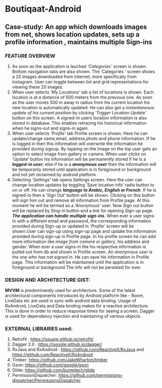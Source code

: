 # Boutiqaat-Android
## Case-study: An app which downloads images from net, shows location updates, sets up a profile information , maintains multiple Sign-ins

### FEATURE OVERVIEW

1. As soon as the application is lauched *‘Categories’* screen is shown. Bottom navigation tabs are also shown. The ‘Categories ’ screen shows a 20 images downloaded from internet; more specifically from Instagram. User can toggle between list and grid representations for viewing these 20 images. 
2. When user selects *‘My Locations’* tab a list of locations is shown. Each location is at a distance of 500 meters from the previous one. As soon as the user moves 500 m away in radius from his current location his new location is automatically updated. He can also get a *instantaneous update of his current position* by clicking *‘Trigger Location Update’* button on this screen. A signed-in users location information is also stored in database. This enables retracing his historical information when he signs-out and signs-in again.
3. When user selects *‘Profile’* tab Profile screen is shown. Here he can update/change name,email, address,photo and phone information. If he is logged in then this information will overwrite the information he provided during signup. By tapping on the Image on the top user gets an option to select image from gallery or camera. When user clicks on ‘Update’ button his information will be permanently stored if he is a __*logged-in user*__; else if he is a __*anonymous user*__ then the information will be temporarily stored until application is in foreground or background and not yet reclaimed by android platform. 
4. Selecting *‘Settings’* tab opens Settings screen. Here the user can change location updates by toggling ‘Save location info’ radio button to on or off.  He can change __*language to Arabic, English or French*__. If he is signed-in then a ‘Sign Out’ button will be shown. Clicking on this button will sign him out and remove all information from Profile page. At this moment he will be termed as a *‘Anonymous’* user. Now Sign out button will be replaced by Sing-in button and a link for opening Sign-up page. 
__*The application can handle multiple sign-ins*__. When ever a user signs-in with a different email and password, the corresponding information provided during Sign-up or updated in *‘Profile’* screen will be shown.User can sign-up using sign-up page and update the information provided during sign-up in Profile page. In his profile screen he can add more information like *image from camera or gallery*, his address and gender. When ever a user signs-in the his respective information is pulled out from db and shown in Profile screen. *An anonymous user is the one who has not signed in*. He can save his information in Profile page. This information will be maintained until the application is in foreground or background.The info will not be persisted for ever.

### DESIGN AND ARCHITECTURE GIST:

**MVVM** is predominently used for architecture. Some of the latest architectural components introduces by Android platform like - Room, LiveData etc are used in sync with android data binding. Usage of RxAndroid, LiveData and Data binding makes for a reactive architecture. This is done in order to reduce response times for seeing a screen. Dagger is used for dependency injection and maintaining of various objects. 

### EXTERNAL LIBRARIES used:

1)	Retrofit : https://square.github.io/retrofit/ 
2)	Dagger 2.0 : https://google.github.io/dagger/ 
3)	RxJava and RxAndroid : https://github.com/ReactiveX/RxJava and https://github.com/ReactiveX/RxAndroid 
4)	Timber: https://github.com/JakeWharton/timber
5)	Gson: https://github.com/google/gson 
6)	Glide: https://github.com/bumptech/glide 
7)	PermissionDispatcher: https://github.com/permissions-dispatcher/PermissionsDispatcher 

